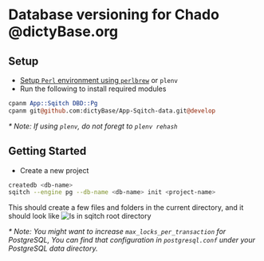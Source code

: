 # Database versioning for Chado @dictyBase.org

## Setup

* [Setup `Perl` environment using `perlbrew`](http://dictybase.github.io/perl-setup/index.html) or `plenv`
* Run the following to install required modules

```perl
cpanm App::Sqitch DBD::Pg
cpanm git@github.com:dictyBase/App-Sqitch-data.git@develop
```
_* Note: If using `plenv`, do not foregt to `plenv rehash`_

## Getting Started

* Create a new project

```zsh
createdb <db-name>
sqitch --engine pg --db-name <db-name> init <project-name> 
```
This should create a few files and folders in the current directory, and it should look like
![`ls` in sqitch root directory](https://www.dropbox.com/s/pcy67t7vazl0hlt/sqitch_project_ls.png)

_* Note: You might want to increase `max_locks_per_transaction` for PostgreSQL, You can find that configuration in `postgresql.conf` under your PostgreSQL data directory._
